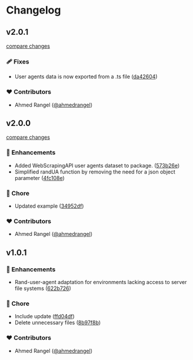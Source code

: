 # Changelog


## v2.0.1

[compare changes](https://github.com/ahmedrangel/rand-user-agent/compare/v2.0.0...v2.0.1)

### 🩹 Fixes

- User agents data is now exported from a .ts file ([da42604](https://github.com/ahmedrangel/rand-user-agent/commit/da42604))

### ❤️ Contributors

- Ahmed Rangel ([@ahmedrangel](http://github.com/ahmedrangel))

## v2.0.0

[compare changes](https://github.com/ahmedrangel/rand-user-agent/compare/v1.0.1...v2.0.0)

### 🚀 Enhancements

- Added WebScrapingAPI user agents dataset to package. ([573b26e](https://github.com/ahmedrangel/rand-user-agent/commit/573b26e))
- Simplified randUA function by removing the need for a json object parameter ([4fc108e](https://github.com/ahmedrangel/rand-user-agent/commit/4fc108e))

### 🏡 Chore

- Updated example ([34952df](https://github.com/ahmedrangel/rand-user-agent/commit/34952df))

### ❤️ Contributors

- Ahmed Rangel ([@ahmedrangel](http://github.com/ahmedrangel))

## v1.0.1


### 🚀 Enhancements

- Rand-user-agent adaptation for environments lacking access to server file systems ([622b726](https://github.com/ahmedrangel/rand-user-agent/commit/622b726))

### 🏡 Chore

- Include update ([ffd04df](https://github.com/ahmedrangel/rand-user-agent/commit/ffd04df))
- Delete unnecessary files ([8b97f8b](https://github.com/ahmedrangel/rand-user-agent/commit/8b97f8b))

### ❤️ Contributors

- Ahmed Rangel ([@ahmedrangel](http://github.com/ahmedrangel))

